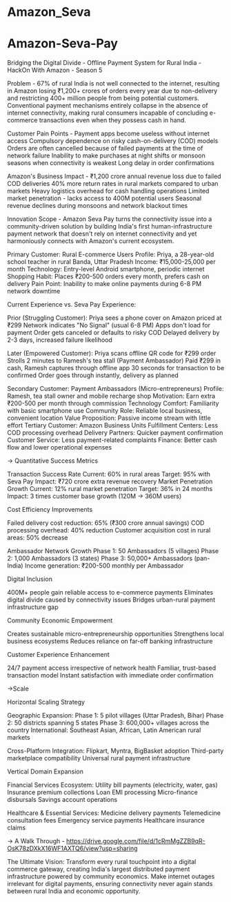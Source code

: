 # Amazon_Seva
# Amazon-Seva-Pay
Bridging the Digital Divide - Offline Payment System for Rural India - HackOn With Amazon - Season 5

Problem - 67% of rural India is not well connected to the internet, resulting in Amazon losing ₹1,200+ crores of orders every year due to non-delivery and restricting 400+ million people from being potential customers. Conventional payment mechanisms entirely collapse in the absence of internet connectivity, making rural consumers incapable of concluding e-commerce transactions even when they possess cash in hand.

Customer Pain Points -
Payment apps become useless without internet access
Compulsory dependence on risky cash-on-delivery (COD) models
Orders are often cancelled because of failed payments at the time of network failure
Inability to make purchases at night shifts or monsoon seasons when connectivity is weakest
Long delay in order confirmations

Amazon's Business Impact -
₹1,200 crore annual revenue loss due to failed COD deliveries
40% more return rates in rural markets compared to urban markets
Heavy logistics overhead for cash handling operations
Limited market penetration - lacks access to 400M potential users
Seasonal revenue declines during monsoons and network blackout times

Innovation Scope -
Amazon Seva Pay turns the connectivity issue into a community-driven solution by building India's first human-infrastructure payment network that doesn't rely on internet connectivity and yet harmoniously connects with Amazon's current ecosystem.

Primary Customer: Rural E-commerce Users
Profile: Priya, a 28-year-old school teacher in rural Banda, Uttar Pradesh
Income: ₹15,000-25,000 per month
Technology: Entry-level Android smartphone, periodic internet
Shopping Habit: Places ₹200-500 orders every month, prefers cash on delivery
Pain Point: Inability to make online payments during 6-8 PM network downtime

Current Experience vs. Seva Pay Experience:

Prior (Struggling Customer):
Priya sees a phone cover on Amazon priced at ₹299
Network indicates "No Signal" (usual 6-8 PM)
Apps don't load for payment
Order gets canceled or defaults to risky COD
Delayed delivery by 2-3 days, increased failure likelihood

Later (Empowered Customer):
Priya scans offline QR code for ₹299 order
Strolls 2 minutes to Ramesh's tea stall (Payment Ambassador)
Paid ₹299 in cash, Ramesh captures through offline app
30 seconds for transaction to be confirmed
Order goes through instantly, delivery as planned

Secondary Customer: Payment Ambassadors (Micro-entrepreneurs)
Profile: Ramesh, tea stall owner and mobile recharge shop
Motivation: Earn extra ₹200-500 per month through commission
Technology Comfort: Familiarity with basic smartphone use
Community Role: Reliable local business, convenient location
Value Proposition: Passive income stream with little effort
Tertiary Customer: Amazon Business Units
Fulfillment Centers: Less COD processing overhead
Delivery Partners: Quicker payment confirmation
Customer Service: Less payment-related complaints
Finance: Better cash flow and lower operational expenses

-> Quantitative Success Metrics

Transaction Success Rate
Current: 60% in rural areas
Target: 95% with Seva Pay
Impact: ₹720 crore extra revenue recovery
Market Penetration Growth
Current: 12% rural market penetration
Target: 36% in 24 months
Impact: 3 times customer base growth (120M → 360M users)

Cost Efficiency Improvements

Failed delivery cost reduction: 65% (₹300 crore annual savings)
COD processing overhead: 40% reduction
Customer acquisition cost in rural areas: 50% decrease

Ambassador Network Growth
Phase 1: 50 Ambassadors (5 villages)
Phase 2: 1,000 Ambassadors (3 states)
Phase 3: 50,000+ Ambassadors (pan-India)
Income generation: ₹200-500 monthly per Ambassador

Digital Inclusion

400M+ people gain reliable access to e-commerce payments
Eliminates digital divide caused by connectivity issues
Bridges urban-rural payment infrastructure gap

Community Economic Empowerment

Creates sustainable micro-entrepreneurship opportunities
Strengthens local business ecosystems
Reduces reliance on far-off banking infrastructure

Customer Experience Enhancement

24/7 payment access irrespective of network health
Familiar, trust-based transaction model
Instant satisfaction with immediate order confirmation

->Scale

Horizontal Scaling Strategy

Geographic Expansion:
Phase 1: 5 pilot villages (Uttar Pradesh, Bihar)
Phase 2: 50 districts spanning 5 states
Phase 3: 600,000+ villages across the country
International: Southeast Asian, African, Latin American rural markets

Cross-Platform Integration:
Flipkart, Myntra, BigBasket adoption
Third-party marketplace compatibility
Universal rural payment infrastructure

Vertical Domain Expansion

Financial Services Ecosystem:
Utility bill payments (electricity, water, gas)
Insurance premium collections
Loan EMI processing
Micro-finance disbursals
Savings account operations

Healthcare & Essential Services:
Medicine delivery payments
Telemedicine consultation fees
Emergency service payments
Healthcare insurance claims

-> A Walk Through - https://drive.google.com/file/d/1cRmMgZZB9qR-OsK78zDXkX16WF1AXTQ6/view?usp=sharing 

The Ultimate Vision: Transform every rural touchpoint into a digital commerce gateway, creating India's largest distributed payment infrastructure powered by community economics. Make internet outages irrelevant for digital payments, ensuring connectivity never again stands between rural India and economic opportunity.
